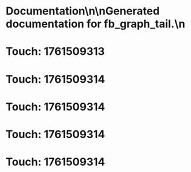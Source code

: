 # Documentation\n\nGenerated documentation for fb_graph_tail.\n

# Touch: 1761509313

# Touch: 1761509314

# Touch: 1761509314

# Touch: 1761509314

# Touch: 1761509314
